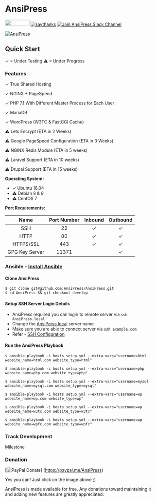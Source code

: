 # AnsiPress

 <a href="https://www.paypal.me/AnsiPress"><img src="https://cloud.githubusercontent.com/assets/1223371/23652872/75a751aa-0350-11e7-8a1f-20460e1e82fa.png" width="80" height="20"></a> [![saythanks](https://img.shields.io/badge/say-thanks-ff69b4.svg)](https://saythanks.io/to/MiteshShah) [![Join AnsiPress Slack Channel](https://ansipress.herokuapp.com/badge.svg)](https://ansipress.herokuapp.com/)


[![AnsiPress](https://cloud.githubusercontent.com/assets/1223371/23602874/937c6338-0278-11e7-8a91-6d62d677c46b.png)](https://www.youtube.com/watch?v=s7ShsNrQ4-0)

## Quick Start

✓ = Under Testing
⚠ = Under Progress

### Features

✓ True Shared Hosting

✓ NGINX + PageSpeed

✓ PHP 7.1 With Different Master Process for Each User

✓ MariaDB

✓ WordPress (W3TC & FastCGI Cache)

⚠ Lets Encrypt (ETA in 2 Weeks)

⚠ Google PageSpeed Configuration (ETA in 3 Weeks)

⚠ NGINX Redis Module (ETA in 5 weeks)

⚠ Laravel Support (ETA in 10 weeks)

⚠ Drupal Support (ETA in 15 weeks)

**Operating System:**

- ✓ Ubuntu 16.04
- ⚠	Debian 8 & 9
- ⚠ CentOS 7


**Port Requirements:**

| Name  | Port Number | Inbound | Outbound  |
|:-----:|:-----------:|:-------:|:---------:|
|SSH    |22           | ✓       |✓          |
|HTTP    |80           | ✓       |✓          |
|HTTPS/SSL    |443           | ✓       |✓          |
|GPG Key Server    |11371           |        |✓          |



### Ansible - [Install Ansible](https://miteshshah.github.io/devops/ansible/ansible-installation/)

#### Clone AnsiPress

```
$ git clone git@github.com:AnsiPress/AnsiPress.git
$ cd AnsiPress && git checkout develop
```

#### Setup SSH Server Login Details

* AnsiPress required you can login to remote server via `ssh AnsiPress.local`
* Change the [AnsiPerss.local](https://github.com/AnsiPress/AnsiPress/blob/develop/hosts#L2) server name
* Make sure you are able to connect server via `ssh example.com`
* Refer - [SSH Configuration](https://miteshshah.github.io/linux/ssh/ssh-tips-and-tricks/#ssh-config)

#### Run the AnsiPress Playbook

```
$ ansible-playbook -i hosts setup.yml --extra-vars="username=html website_name=html.com website_type=html"

$ ansible-playbook -i hosts setup.yml --extra-vars="username=php website_name=php.com website_type=php"

$ ansible-playbook -i hosts setup.yml --extra-vars="username=mysql website_name=mysql.com website_type=mysql"

$ ansible-playbook -i hosts setup.yml --extra-vars="username=wp website_name=wp.com website_type=wp"

$ ansible-playbook -i hosts setup.yml --extra-vars="username=wp website_name=w3tc.com website_type=w3tc"

$ ansible-playbook -i hosts setup.yml --extra-vars="username=wp website_name=wpfc.com website_type=wpfc"
```

### Track Development

[Milestone](https://github.com/AnsiPress/AnsiPress/milestones)

### Donation
[![PayPal Donate](https://cloud.githubusercontent.com/assets/1223371/20793214/ec6ffca2-b7eb-11e6-9614-d893ff77a565.png)]  (https://paypal.me/AnsiPress)

Yes you can! Just click on the image above ;)

AnsiPress is made available for free. Any donations toward maintaining it and adding new features are greatly appreciated.

